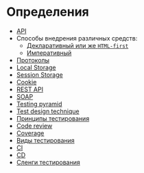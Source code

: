# Определения

- [API][1]
- Способы внедрения различных средств:
  - [Декларативный или же `HTML-first`][2]
  - [Императивный][3]
- [Протоколы][4]
- [Local Storage][5]
- [Session Storage][6]
- [Cookie][7]
- [REST API][8]
- [SOAP][18]
- [Testing pyramid][9]
- [Test design technique][10]
- [Принципы тестирования][11]
- [Code review][12]
- [Coverage][13]
- [Виды тестирования][14]
- [CI][15]
- [CD][16]
- [Сленги тестирования][17]

[1]: layouts/API.md
[2]: layouts/HTML-first.md
[3]: layouts/Imperative.md
[4]: layouts/Protocols.md
[5]: layouts/Local_storage.md
[6]: layouts/Session_storage.md
[7]: layouts/Cookie.md
[8]: layouts/RESTAPI.md
[9]: layouts/Testing_pyramid.md
[10]: layouts/Test_design_technique.md
[11]: layouts/Principles_of_testing.md
[12]: layouts/Code_review.md
[13]: layouts/Coverage.md
[14]: layouts/Types_of_testing.md
[15]: layouts/CI.md
[16]: layouts/CD.md
[17]: layouts/Testing_slangs.md
[18]: layouts/SOAP.md